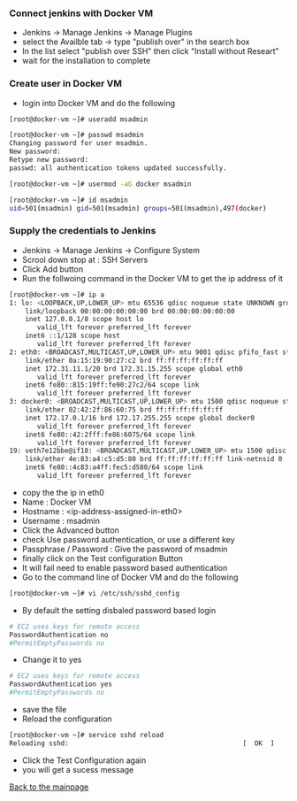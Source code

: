 ### Connect jenkins with Docker VM
* Jenkins -> Manage Jenkins -> Manage Plugins
* select the Availble tab -> type "publish over" in the search box
* In the list select "publish over SSH" then click "Install without Researt"
* wait for the installation to complete
### Create user in Docker VM
* login into Docker VM and do the following 
``` bash
[root@docker-vm ~]# useradd msadmin

[root@docker-vm ~]# passwd msadmin
Changing password for user msadmin.
New password: 
Retype new password: 
passwd: all authentication tokens updated successfully.

[root@docker-vm ~]# usermod -aG docker msadmin

[root@docker-vm ~]# id msadmin
uid=501(msadmin) gid=501(msadmin) groups=501(msadmin),497(docker)
``` 
### Supply the credentials to Jenkins
* Jenkins -> Manage Jenkins -> Configure System
* Scrool down stop at : SSH Servers
* Click Add button
* Run the follwoing command in the Docker VM to get the ip address of it
``` bash
[root@docker-vm ~]# ip a
1: lo: <LOOPBACK,UP,LOWER_UP> mtu 65536 qdisc noqueue state UNKNOWN group default qlen 1000
    link/loopback 00:00:00:00:00:00 brd 00:00:00:00:00:00
    inet 127.0.0.1/8 scope host lo
       valid_lft forever preferred_lft forever
    inet6 ::1/128 scope host 
       valid_lft forever preferred_lft forever
2: eth0: <BROADCAST,MULTICAST,UP,LOWER_UP> mtu 9001 qdisc pfifo_fast state UP group default qlen 1000
    link/ether 0a:15:19:90:27:c2 brd ff:ff:ff:ff:ff:ff
    inet 172.31.11.1/20 brd 172.31.15.255 scope global eth0
       valid_lft forever preferred_lft forever
    inet6 fe80::815:19ff:fe90:27c2/64 scope link 
       valid_lft forever preferred_lft forever
3: docker0: <BROADCAST,MULTICAST,UP,LOWER_UP> mtu 1500 qdisc noqueue state UP group default 
    link/ether 02:42:2f:86:60:75 brd ff:ff:ff:ff:ff:ff
    inet 172.17.0.1/16 brd 172.17.255.255 scope global docker0
       valid_lft forever preferred_lft forever
    inet6 fe80::42:2fff:fe86:6075/64 scope link 
       valid_lft forever preferred_lft forever
19: veth7e12bbe@if18: <BROADCAST,MULTICAST,UP,LOWER_UP> mtu 1500 qdisc noqueue master docker0 state UP group default 
    link/ether 4e:83:a4:c5:d5:80 brd ff:ff:ff:ff:ff:ff link-netnsid 0
    inet6 fe80::4c83:a4ff:fec5:d580/64 scope link 
       valid_lft forever preferred_lft forever
```
* copy the the ip in eth0
* Name : Docker VM
* Hostname : \<ip-address-assigned-in-eth0\>
* Username : msadmin
* Click the Advanced button
* check Use password authentication, or use a different key
* Passphrase / Password : Give the password of msadmin
* finally click on the Test configuration Button
* It will fail need to enable password based authentication
* Go to the command line of Docker VM and do the following
``` bash
[root@docker-vm ~]# vi /etc/ssh/sshd_config 
```
* By default the setting disbaled password based login
``` bash
# EC2 uses keys for remote access
PasswordAuthentication no
#PermitEmptyPasswords no
```
* Change it to yes
``` bash
# EC2 uses keys for remote access
PasswordAuthentication yes
#PermitEmptyPasswords no
```
* save the file
* Reload the configuration
``` bash
[root@docker-vm ~]# service sshd reload
Reloading sshd:                                            [  OK  ]
```
* Click the Test Configuration again
* you will get a sucess message


[Back to the mainpage](https://github.com/blrk/learn-devops.io/wiki)

